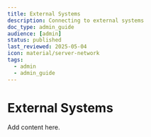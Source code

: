 ```yaml
---
title: External Systems
description: Connecting to external systems
doc_type: admin_guide
audience: [admin]
status: published
last_reviewed: 2025-05-04
icon: material/server-network
tags:
  - admin
  - admin_guide
---
```


# External Systems

Add content here.
